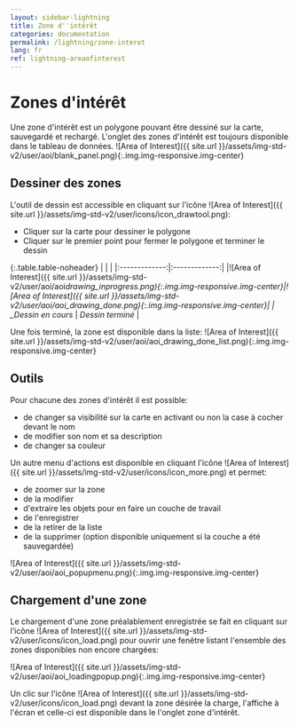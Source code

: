 ```yaml
---
layout: sidebar-lightning
title: Zone d''intérêt
categories: documentation
permalink: /lightning/zone-interet
lang: fr
ref: lightning-areaofinterest
---
```


<style>
  .table-noheader th { display:none;}
</style>

# Zones d'intérêt

Une zone d'intérêt est un polygone pouvant être dessiné sur la carte, sauvegardé et rechargé. L'onglet des zones d'intérêt est toujours disponible dans le tableau de données.
![Area of Interest]({{ site.url }}/assets/img-std-v2/user/aoi/blank_panel.png){:.img.img-responsive.img-center}

## Dessiner des zones

L'outil de dessin est accessible en cliquant sur l'icône ![Area of Interest]({{ site.url }}/assets/img-std-v2/user/icons/icon_drawtool.png):

- Cliquer sur la carte pour dessiner le polygone
- Cliquer sur le premier point pour fermer le polygone et terminer le dessin

{:.table.table-noheader}
| | |
|:-------------:|:-------------:|
|![Area of Interest]({{ site.url }}/assets/img-std-v2/user/aoi/aoi*drawing_inprogress.png){:.img.img-responsive.img-center}|![Area of Interest]({{ site.url }}/assets/img-std-v2/user/aoi/aoi_drawing_done.png){:.img.img-responsive.img-center}|
| \_Dessin en cours* | _Dessin terminé_ |

Une fois terminé, la zone est disponible dans la liste:
![Area of Interest]({{ site.url }}/assets/img-std-v2/user/aoi/aoi_drawing_done_list.png){:.img.img-responsive.img-center}

## Outils

Pour chacune des zones d'intérêt il est possible:

- de changer sa visibilité sur la carte en activant ou non la case à cocher devant le nom
- de modifier son nom et sa description
- de changer sa couleur

Un autre menu d'actions est disponible en cliquant l'icône ![Area of Interest]({{ site.url }}/assets/img-std-v2/user/icons/icon_more.png) et permet:

- de zoomer sur la zone
- de la modifier
- d'extraire les objets pour en faire un couche de travail
- de l'enregistrer
- de la retirer de la liste
- de la supprimer (option disponible uniquement si la couche a été sauvegardée)

![Area of Interest]({{ site.url }}/assets/img-std-v2/user/aoi/aoi_popupmenu.png){:.img.img-responsive.img-center}

## Chargement d'une zone

Le chargement d'une zone préalablement enregistrée se fait en cliquant sur l'icône ![Area of Interest]({{ site.url }}/assets/img-std-v2/user/icons/icon_load.png) pour ouvrir une fenêtre listant l'ensemble des zones disponibles non encore chargées:

![Area of Interest]({{ site.url }}/assets/img-std-v2/user/aoi/aoi_loadingpopup.png){:.img.img-responsive.img-center}

Un clic sur l'icône ![Area of Interest]({{ site.url }}/assets/img-std-v2/user/icons/icon_load.png) devant la zone désirée la charge, l'affiche à l'écran et celle-ci est disponible dans le l'onglet zone d'intérêt.
